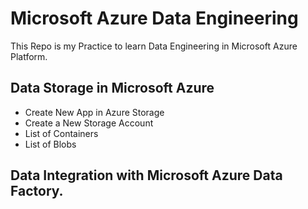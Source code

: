 # Microsoft Azure Data Engineering
This Repo is my Practice to learn Data Engineering in Microsoft Azure Platform.
## Data Storage in Microsoft Azure

  + Create New App in Azure Storage 
  + Create a New Storage Account
  + List of Containers
  + List of Blobs

## Data Integration with Microsoft Azure Data Factory.



